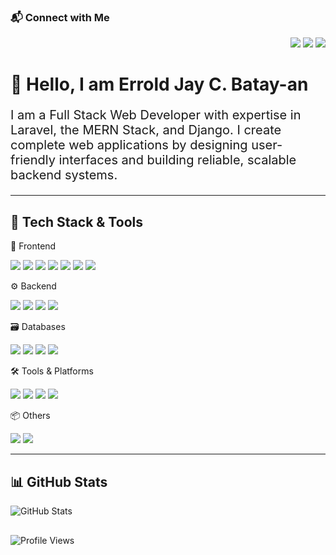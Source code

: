 <!-- Connect Section -->
<h3>📬 Connect with Me</h3>
<p align="right">
  <a href="mailto:erroldjayb@gmail.com"><img src="https://img.shields.io/badge/Email-D14836?style=for-the-badge&logo=gmail&logoColor=white"/></a>
  <a href="https://www.linkedin.com/in/erroldjayb/"><img src="https://img.shields.io/badge/LinkedIn-0077B5?style=for-the-badge&logo=linkedin&logoColor=white"/></a>
  <a href="https://www.facebook.com/erroldjay.carinobatayan.35"><img src="https://img.shields.io/badge/Facebook-1877F2?style=for-the-badge&logo=facebook&logoColor=white"/></a>
</p>


<h1>👋 Hello, I am Errold Jay C. Batay-an</h1>
<p style="font-size: 20px;">
  I am a Full Stack Web Developer with expertise in Laravel, the MERN Stack, and Django. I create complete web applications by designing user-friendly interfaces and building reliable, scalable backend systems.
</p>


---
<!-- Graphical Tech Stack Section -->
<h2>🧰 Tech Stack & Tools</h2>

<p>🎨 Frontend</p>
<p>
  <img src="https://img.shields.io/badge/React-%2361DAFB.svg?style=for-the-badge&logo=react&logoColor=black"/>
  <img src="https://img.shields.io/badge/Vue.js-%234FC08D.svg?style=for-the-badge&logo=vuedotjs&logoColor=white"/>
  <img src="https://img.shields.io/badge/Next.js-%23000000.svg?style=for-the-badge&logo=nextdotjs&logoColor=white"/>
  <img src="https://img.shields.io/badge/TypeScript-%23007ACC.svg?style=for-the-badge&logo=typescript&logoColor=white"/>
  <img src="https://img.shields.io/badge/HTML5-%23E34F26.svg?style=for-the-badge&logo=html5&logoColor=white"/>
  <img src="https://img.shields.io/badge/CSS3-%231572B6.svg?style=for-the-badge&logo=css3&logoColor=white"/>
  <img src="https://img.shields.io/badge/JavaScript-%23F7DF1E.svg?style=for-the-badge&logo=javascript&logoColor=black"/>
</p>

<p>⚙️ Backend</p>
<p align="left">
  <img src="https://img.shields.io/badge/Laravel-%23FF2D20.svg?style=for-the-badge&logo=laravel&logoColor=white"/>
  <img src="https://img.shields.io/badge/Django-%23092E20.svg?style=for-the-badge&logo=django&logoColor=white"/>
  <img src="https://img.shields.io/badge/Express.js-%23000000.svg?style=for-the-badge&logo=express&logoColor=white"/>
  <img src="https://img.shields.io/badge/Node.js-%23339933.svg?style=for-the-badge&logo=nodedotjs&logoColor=white"/>
</p>

<p>🗃️ Databases</p>
<p align="left">
  <img src="https://img.shields.io/badge/PostgreSQL-%23336791.svg?style=for-the-badge&logo=postgresql&logoColor=white"/>
  <img src="https://img.shields.io/badge/MySQL-%2300758F.svg?style=for-the-badge&logo=mysql&logoColor=white"/>
  <img src="https://img.shields.io/badge/SQLite-%23003B57.svg?style=for-the-badge&logo=sqlite&logoColor=white"/>
  <img src="https://img.shields.io/badge/MongoDB-%2347A248.svg?style=for-the-badge&logo=mongodb&logoColor=white"/>
</p>

<p>🛠️ Tools & Platforms</p>
<p>
  <img src="https://img.shields.io/badge/Git-%23F05032.svg?style=for-the-badge&logo=git&logoColor=white"/>
  <img src="https://img.shields.io/badge/GitHub-%23121011.svg?style=for-the-badge&logo=github&logoColor=white"/>
  <img src="https://img.shields.io/badge/Bash-%234EAA25.svg?style=for-the-badge&logo=gnubash&logoColor=white"/>
  <img src="https://img.shields.io/badge/Linux-%23FCC624.svg?style=for-the-badge&logo=linux&logoColor=black"/>
</p>

<p>📦 Others</p>
<p>
  <img src="https://img.shields.io/badge/Docker-%230db7ed.svg?style=for-the-badge&logo=docker&logoColor=white"/>
  <img src="https://img.shields.io/badge/CI%2FCD%20Pipelines-blue?style=for-the-badge"/>

</p>

---

<h2>📊 GitHub Stats</h2>
<p>
  <img src="https://github-readme-stats.vercel.app/api?username=KerroldJ&show_icons=true&theme=tokyonight" alt="GitHub Stats"/>
</p>

<h2></h2>
<p><img src="https://komarev.com/ghpvc/?username=KerroldJ&label=Profile%20views&color=0e75b6&style=flat" alt="Profile Views" /></p>
